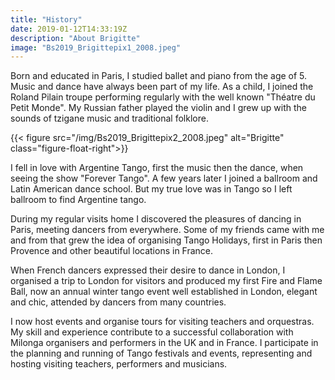 ```yaml
---
title: "History"
date: 2019-01-12T14:33:19Z
description: "About Brigitte"
image: "Bs2019_Brigittepix1_2008.jpeg"
---
```


Born and educated in Paris, I studied ballet and piano from the age of 5. Music
and dance have always been part of my life. As a child, I joined the Roland
Pilain troupe performing regularly with the well known "Théatre du Petit Monde".
My Russian father played the violin and I grew up with the sounds of tzigane
music and traditional folklore.

{{< figure src="/img/Bs2019_Brigittepix2_2008.jpeg" alt="Brigitte" class="figure-float-right">}}

I fell in love with Argentine Tango, first the music then the dance, when seeing
the show "Forever Tango". A few years later I joined a ballroom and Latin
American dance school. But my true love was in Tango so I left ballroom to find
Argentine tango.

During my regular visits home I discovered the pleasures of dancing in Paris,
meeting dancers from everywhere. Some of my friends came with me and from that
grew the idea of organising Tango Holidays, first in Paris then Provence and
other beautiful locations in France.

When French dancers expressed their desire to dance in London, I organised a
trip to London for visitors and produced my first Fire and Flame Ball, now an
annual winter tango event well established in London, elegant and chic, attended
by dancers from many countries.

I now host events and organise tours for visiting teachers and orquestras. My
skill and experience contribute to a successful collaboration with Milonga
organisers and performers in the UK and in France. I participate in the planning
and running of Tango festivals and events, representing and hosting visiting
teachers, performers and musicians.
